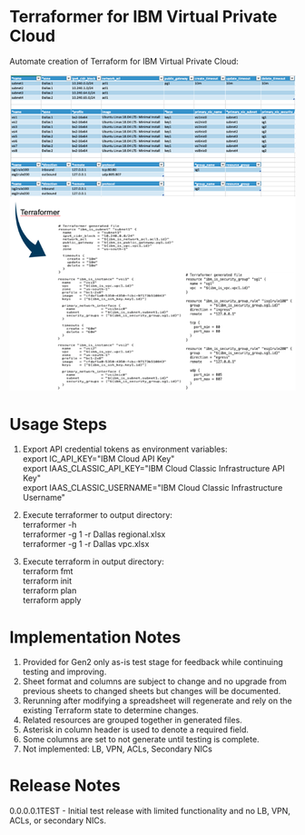 # Terraformer for IBM Virtual Private Cloud

Automate creation of Terraform for IBM Virtual Private Cloud:

![TerraformerExample](/images/terraformerexample.png)

# Usage Steps

1. Export API credential tokens as environment variables:\
export IC_API_KEY="IBM Cloud API Key"\
export IAAS_CLASSIC_API_KEY="IBM Cloud Classic Infrastructure API Key"\
export IAAS_CLASSIC_USERNAME="IBM Cloud Classic Infrastructure Username"

2. Execute terraformer to output directory:\
terraformer -h\
terraformer -g 1 -r Dallas regional.xlsx\
terraformer -g 1 -r Dallas vpc.xlsx

3. Execute terraform in output directory:\
terraform fmt\
terraform init\
terraform plan\
terraform apply
 
# Implementation Notes

1. Provided for Gen2 only as-is test stage for feedback while continuing testing and improving.
2. Sheet format and columns are subject to change and no upgrade from previous sheets to changed sheets but changes will be documented.
3. Rerunning after modifying a spreadsheet will regenerate and rely on the existing Terraform state to determine changes.
4. Related resources are grouped together in generated files.
5. Asterisk in column header is used to denote a required field.
6. Some columns are set to not generate until testing is complete.
7. Not implemented:  LB, VPN, ACLs, Secondary NICs

# Release Notes

0.0.0.0.1TEST - Initial test release with limited functionality and no LB, VPN, ACLs, or secondary NICs.
